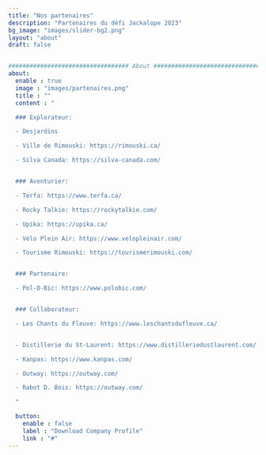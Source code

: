 ```yaml
---
title: "Nos partenaires"
description: "Partenaires du défi Jackalope 2023"
bg_image: "images/slider-bg2.png"
layout: "about"
draft: false


################################## About #####################################
about:
  enable : true
  image : "images/partenaires.png"
  title : ""
  content : "

  ### Explorateur:

  - Desjardins

  - Ville de Rimouski: https://rimouski.ca/

  - Silva Canada: https://silva-canada.com/


  ### Aventurier:

  - Terfa: https://www.terfa.ca/

  - Rocky Talkie: https://rockytalkie.com/

  - Upika: https://upika.ca/

  - Vélo Plein Air: https://www.velopleinair.com/

  - Tourisme Rimouski: https://tourismerimouski.com/


  ### Partenaire:

  - Pol-O-Bic: https://www.polobic.com/


  ### Collaborateur:

  - Les Chants du Fleuve: https://www.leschantsdufleuve.ca/


  - Distillerie du St-Laurent: https://www.distilleriedustlaurent.com/

  - Kanpas: https://www.kanpas.com/

  - Outway: https://outway.com/

  - Rabot D. Bois: https://outway.com/

  "

  button:
    enable : false
    label : "Download Company Profile"
    link : "#"
---
```

